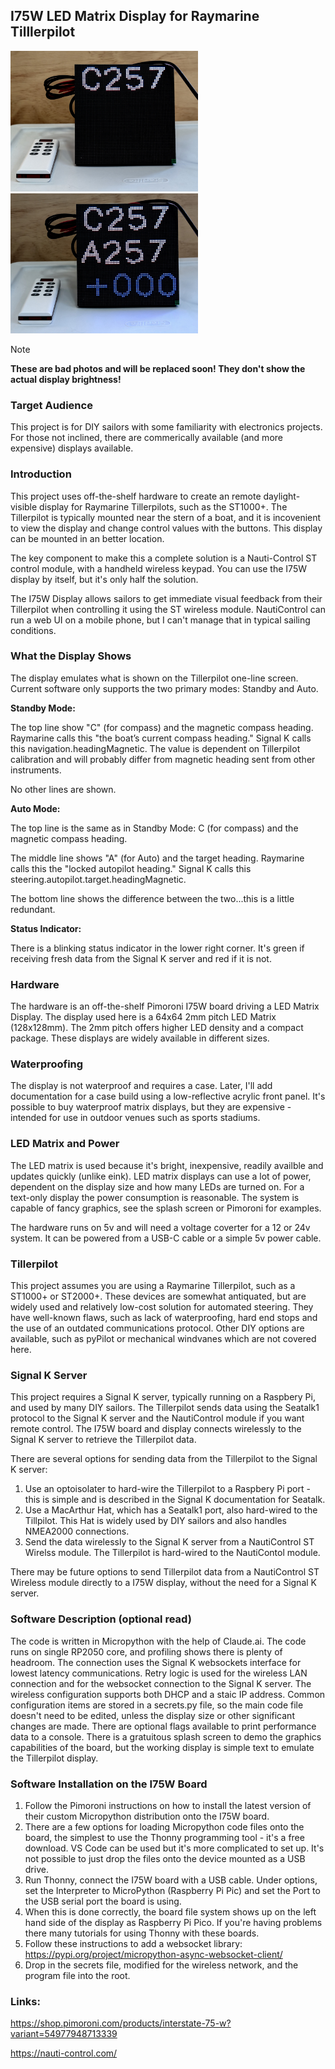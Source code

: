 ## I75W LED Matrix Display for Raymarine Tilllerpilot

<img src="stby_mode_sm.jpg" width="300"><img src="auto_mode_sm.jpg" width="300">

> [!NOTE]
> **These are bad photos and will be replaced soon! They don't show the actual display brightness!**

### Target Audience
This project is for DIY sailors with some familiarity with electronics projects. For those not inclined, there are commerically available (and more expensive) displays available.

### Introduction
This project uses off-the-shelf hardware to create an remote daylight-visible display for Raymarine Tillerpilots, such as the ST1000+. The Tillerpilot is typically mounted near the stern of a boat, and it is incovenient to view the display and change control values with the buttons. This display can be mounted in an better location. 

The key component to make this a complete solution is a Nauti-Control ST control module, with a handheld wireless keypad. You can use the I75W display by itself, but it's only half the solution.

The I75W Display allows sailors to get immediate visual feedback from their Tillerpilot when controlling it using the ST wireless module. NautiControl can run a web UI on a mobile phone, but I can't manage that in typical sailing conditions.

### What the Display Shows
The display emulates what is shown on the Tillerpilot one-line screen. Current software only supports the two primary modes: Standby and Auto. 

__Standby Mode:__

The top line show "C" (for compass) and the magnetic compass heading. Raymarine calls this "the boat’s current compass heading." Signal K calls this navigation.headingMagnetic. The value is dependent on Tillerpilot calibration and will probably differ from magnetic heading sent from other instruments.

No other lines are shown.

__Auto Mode:__

The top line is the same as in Standby Mode:  C (for compass) and the magnetic compass heading.

The middle line shows "A" (for Auto) and the target heading. Raymarine calls this the "locked autopilot heading." Signal K calls this steering.autopilot.target.headingMagnetic.

The bottom line shows the difference between the two...this is a little redundant.

__Status Indicator:__

There is a blinking status indicator in the lower right corner. It's green if receiving fresh data from the Signal K server and red if it is not.

### Hardware
The hardware is an off-the-shelf Pimoroni I75W board driving a LED Matrix Display. The display used here is a 64x64 2mm pitch LED Matrix (128x128mm). The 2mm pitch offers higher LED density and a compact package. These displays are widely available in different sizes.

### Waterproofing
The display is not waterproof and requires a case. Later, I'll add documentation for a case build using a low-reflective acrylic front panel. It's possible to buy waterproof matrix displays, but they are expensive - intended for use in outdoor venues such as sports stadiums.

### LED Matrix and Power 
The LED matrix is used because it's bright, inexpensive, readily availble and updates quickly (unlike eink). LED matrix displays can use a lot of power, dependent on the display size and how many LEDs are turned on. For a text-only display the power consumption is reasonable. The system is capable of fancy graphics, see the splash screen or Pimoroni for examples. 

The hardware runs on 5v and will need a voltage coverter for a 12 or 24v system. It can be powered from a USB-C cable or a simple 5v power cable.

### Tillerpilot
This project assumes you are using a Raymarine Tillerpilot, such as a ST1000+ or ST2000+. These devices are somewhat antiquated, but are widely used and relatively low-cost solution for automated steering. They have well-known flaws, such as lack of waterproofing, hard end stops and the use of an outdated communications protocol. Other DIY options are available, such as pyPilot or mechanical windvanes which are not covered here.

### Signal K Server
This project requires a Signal K server, typically running on a Raspbery Pi, and used by many DIY sailors. The Tillerpilot sends data using the Seatalk1 protocol to the Signal K server and the NautiControl module if you want remote control. The I75W board and display connects wirelessly to the Signal K server to retrieve the Tillerpilot data.

There are several options for sending data from the Tillerpilot to the Signal K server:
1) Use an optoisolater to hard-wire the Tillerpilot to a Raspbery Pi port - this is simple and is described in the Signal K documentation for Seatalk.
2) Use a MacArthur Hat, which has a Seatalk1 port, also hard-wired to the Tillpilot. This Hat is widely used by DIY sailors and also handles NMEA2000 connections.
3) Send the data wirelessly to the Signal K server from a NautiControl ST Wirelss module. The Tillerpilot is hard-wired to the NautiContol module.

There may be future options to send Tillerpilot data from a NautiControl ST Wireless module directly to a I75W display, without the need for a Signal K server.

### Software Description (optional read)
The code is written in Micropython with the help of Claude.ai. The code runs on single RP2050 core, and profiling shows there is plenty of headroom.
The connection uses the Signal K websockets interface for lowest latency communications.
Retry logic is used for the wireless LAN connection and for the websocket connection to the Signal K server.
The wireless configuration supports both DHCP and a staic IP address.
Common configuration items are stored in a secrets.py file, so the main code file doesn't need to be edited, unless the display size or other significant changes are made.
There are optional flags available to print performance data to a console.
There is a gratuitous splash screen to demo the graphics capabilities of the board, but the working display is simple text to emulate the Tillerpilot display.

### Software Installation on the I75W Board
1) Follow the Pimoroni instructions on how to install the latest version of their custom Micropython distribution onto the I75W board.
2) There are a few options for loading Micropython code files onto the board, the simplest to use the Thonny programming tool - it's a free download. VS Code can be used but it's more complicated to set up. It's not possible to just drop the files onto the device mounted as a USB drive.
3) Run Thonny, connect the I75W board with a USB cable. Under options, set the Interpreter to MicroPython (Raspberry Pi Pic) and set the Port to the USB serial port the board is using.
4) When this is done correctly, the board file system shows up on the left hand side of the display as Raspberry Pi Pico. If you're having problems there many tutorials for using Thonny with these boards.
3) Follow these instructions to add a websocket library: https://pypi.org/project/micropython-async-websocket-client/
5) Drop in the secrets file, modified for the wireless network, and the program file into the root.

### Links:

https://shop.pimoroni.com/products/interstate-75-w?variant=54977948713339

https://nauti-control.com/







